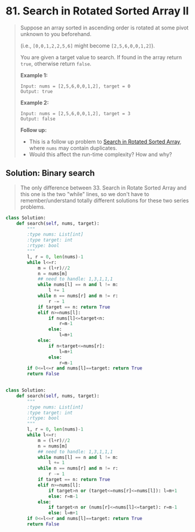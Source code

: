 # 81. Search in Rotated Sorted Array II

> Suppose an array sorted in ascending order is rotated at some pivot unknown to you beforehand.
>
> \(i.e., `[0,0,1,2,2,5,6]` might become `[2,5,6,0,0,1,2]`\).
>
> You are given a target value to search. If found in the array return `true`, otherwise return `false`.
>
> **Example 1:**
>
> ```text
> Input: nums = [2,5,6,0,0,1,2], target = 0
> Output: true
> ```
>
> **Example 2:**
>
> ```text
> Input: nums = [2,5,6,0,0,1,2], target = 3
> Output: false
> ```
>
> **Follow up:**
>
> * This is a follow up problem to [Search in Rotated Sorted Array](https://leetcode.com/problems/search-in-rotated-sorted-array/description/), where `nums` may contain duplicates.
> * Would this affect the run-time complexity? How and why?

## Solution: Binary search

> The only difference between 33. Search in Rotate Sorted Array and this one is the two "while" lines, so we don't have to remember/understand totally different solutions for these two series problems.

```python
class Solution:
    def search(self, nums, target):
        """
        :type nums: List[int]
        :type target: int
        :rtype: bool
        """
        l, r = 0, len(nums)-1
        while l<=r:
            m = (l+r)//2
            n = nums[m]
            ## need to handle: 1,3,1,1,1
            while nums[l] == n and l != m:
                l += 1
            while n == nums[r] and m != r:
                r -= 1
            if target == n: return True
            elif n>=nums[l]:
                if nums[l]<=target<n:
                    r=m-1
                else:
                    l=m+1
            else:
                if n<target<=nums[r]:
                    l=m+1
                else:
                    r=m-1
        if 0<=l<=r and nums[l]==target: return True
        return False
                        
```

```python
class Solution:
    def search(self, nums, target):
        """
        :type nums: List[int]
        :type target: int
        :rtype: bool
        """
        l, r = 0, len(nums)-1
        while l<=r:
            m = (l+r)//2
            n = nums[m]
            ## need to handle: 1,3,1,1,1
            while nums[l] == n and l != m:
                l += 1
            while n == nums[r] and m != r:
                r -= 1
            if target == n: return True
            elif n>=nums[l]:
                if target>n or (target<=nums[r]<=nums[l]): l=m+1
                else: r=m-1
            else:
                if target<n or (nums[r]<=nums[l]<=target): r=m-1
                else: l=m+1
        if 0<=l<=r and nums[l]==target: return True
        return False
```


